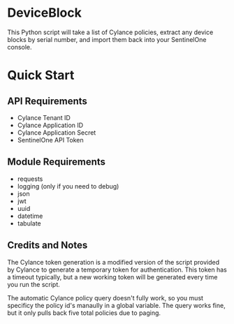 # DeviceBlock
This Python script will take a list of Cylance policies, extract any device blocks by serial number, and import them back into your SentinelOne console.

# Quick Start
## API Requirements
- Cylance Tenant ID
- Cylance Application ID
- Cylance Application Secret
- SentinelOne API Token
## Module Requirements
- requests
- logging (only if you need to debug)
- json
- jwt
- uuid
- datetime
- tabulate
## Credits and Notes
The Cylance token generation is a modified version of the script provided by Cylance to generate a temporary token for authentication.  This token has a timeout typically, but a new working token will be generated every time you run the script. 

The automatic Cylance policy query doesn't fully work, so you must specificy the policy id's manaully in a global variable.  The query works fine, but it only pulls back five total policies due to paging. 
